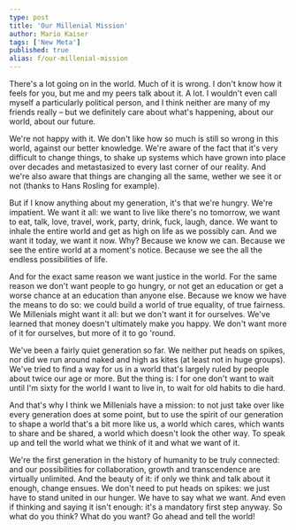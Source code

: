 ```yaml
---
type: post
title: 'Our Millenial Mission'
author: Mario Kaiser
tags: ['New Meta']
published: true
alias: f/our-millenial-mission
---
```


There's a lot going on in the world. Much of it is wrong. I don't know how it feels for you, but me and my peers talk about it. A lot. I wouldn't even call myself a particularly political person, and I think neither are many of my friends really – but we definitely care about what's happening, about our world, about our future.

We're not happy with it. We don't like how so much is still so wrong in this world, against our better knowledge. We're aware of the fact that it's very difficult to change things, to shake up systems which have grown into place over decades and metastasized to every last corner of our reality. And we're also aware that things are changing all the same, wether we see it or not (thanks to Hans Rosling for example).

But if I know anything about my generation, it's that we're hungry. We're impatient. We want it all: we want to live like there's no tomorrow, we want to eat, talk, love, travel, work, party, drink, fuck, laugh, dance. We want to inhale the entire world and get as high on life as we possibly can. And we want it today, we want it now. Why? Because we know we can. Because we see the entire world at a moment's notice. Because we see the all the endless possibilities of life.

And for the exact same reason we want justice in the world. For the same reason we don't want people to go hungry, or not get an education or get a worse chance at an education than anyone else. Because we know we have the means to do so: we could build a world of true equality, of true fairness. We Millenials might want it all: but we don't want it for ourselves. We've learned that money doesn't ultimately make you happy. We don't want more of it for ourselves, but more of it to go 'round.

We've been a fairly quiet generation so far. We neither put heads on spikes, nor did we run around naked and high as kites (at least not in huge groups). We've tried to find a way for us in a world that's largely ruled by people about twice our age or more. But the thing is: I for one don't want to wait until I'm sixty for the world I want to live in, to wait for old habits to die hard.

And that's why I think we Millenials have a mission: to not just take over like every generation does at some point, but to use the spirit of our generation to shape a world that's a bit more like us, a world which cares, which wants to share and be shared, a world which doesn't look the other way. To speak up and tell the world what we think of it and what we want of it.

We're the first generation in the history of humanity to be truly connected: and our possibilities for collaboration, growth and transcendence are virtually unlimited. And the beauty of it: if only we think and talk about it enough, change ensues. We don't need to put heads on spikes: we just have to stand united in our hunger. We have to say what we want. And even if thinking and saying it isn't enough: it's a mandatory first step anyway. So what do you think? What do you want? Go ahead and tell the world!
